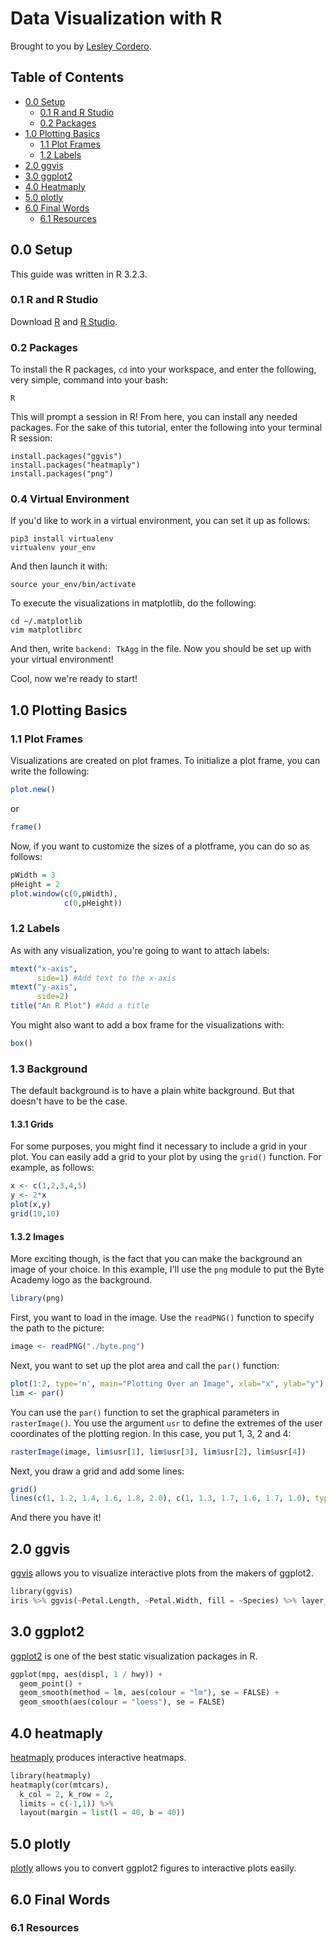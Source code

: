 Data Visualization with R 
==================

Brought to you by [Lesley Cordero](http://www.columbia.edu/~lc2958).

## Table of Contents

- [0.0 Setup](#00-setup)
	+ [0.1 R and R Studio](#01-r-and-r-studio)
	+ [0.2 Packages](#02-packages)
- [1.0 Plotting Basics](#10-plotting-basics)
	+ [1.1 Plot Frames](#11-plot-frames)
	+ [1.2 Labels](#12-labels)
- [2.0 ggvis](#20-ggvis)
- [3.0 ggplot2](#30-ggplot2)
- [4.0 Heatmaply](#40-heatmaply)
- [5.0 plotly](#50-plotly)
- [6.0 Final Words](#60-final-words)
	+ [6.1 Resources](#61-resources)


## 0.0 Setup 

This guide was written in R 3.2.3.


### 0.1 R and R Studio

Download [R](https://www.r-project.org/) and [R Studio](https://www.rstudio.com/products/rstudio/download/).


### 0.2 Packages

To install the R packages, `cd` into your workspace, and enter the following, very simple, command into your bash: 

```
R
```

This will prompt a session in R! From here, you can install any needed packages. For the sake of this tutorial, enter the following into your terminal R session:

```
install.packages("ggvis")
install.packages("heatmaply")
install.packages("png")
```

### 0.4 Virtual Environment

If you'd like to work in a virtual environment, you can set it up as follows: 
```
pip3 install virtualenv
virtualenv your_env
```
And then launch it with: 
```
source your_env/bin/activate
```

To execute the visualizations in matplotlib, do the following:

```
cd ~/.matplotlib
vim matplotlibrc
```
And then, write `backend: TkAgg` in the file. Now you should be set up with your virtual environment!

Cool, now we're ready to start!


## 1.0 Plotting Basics


### 1.1 Plot Frames


Visualizations are created on plot frames. To initialize a plot frame, you can write the following:

``` R
plot.new()
```
or 
``` R
frame()
```

Now, if you want to customize the sizes of a plotframe, you can do so as follows:

``` R
pWidth = 3
pHeight = 2
plot.window(c(0,pWidth),
            c(0,pHeight))
```

### 1.2 Labels

As with any visualization, you're going to want to attach labels:

``` R
mtext("x-axis", 
      side=1) #Add text to the x-axis
mtext("y-axis",
      side=2) 
title("An R Plot") #Add a title 
```

You might also want to add a box frame for the visualizations with: 

``` R
box()
```

### 1.3 Background

The default background is to have a plain white background. But that doesn't have to be the case. 

#### 1.3.1 Grids

For some purposes, you might find it necessary to include a grid in your plot. You can easily add a grid to your plot by using the `grid()` function. For example, as follows:

``` R
x <- c(1,2,3,4,5)
y <- 2*x
plot(x,y)
grid(10,10)
````

#### 1.3.2 Images

More exciting though, is the fact that you can make the background an image of your choice. In this example, I'll use the `png` module to put the Byte Academy logo as the background. 

``` R
library(png)
```

First, you want to load in the image. Use the `readPNG()` function to specify the path to the picture:

``` R
image <- readPNG("./byte.png")
```

Next, you want to set up the plot area and call the `par()` function:

``` R
plot(1:2, type='n', main="Plotting Over an Image", xlab="x", ylab="y")
lim <- par()
```

You can use the `par()` function to set the graphical parameters in `rasterImage()`. You use the argument `usr` to define the extremes of the user coordinates of the plotting region. In this case, you put 1, 3, 2 and 4:

``` R
rasterImage(image, lim$usr[1], lim$usr[3], lim$usr[2], lim$usr[4])
```

Next, you draw a grid and add some lines:

``` R
grid()
lines(c(1, 1.2, 1.4, 1.6, 1.8, 2.0), c(1, 1.3, 1.7, 1.6, 1.7, 1.0), type="b", lwd=5, col="red")
```

And there you have it! 

## 2.0 ggvis

[ggvis](http://ggvis.rstudio.com/) allows you to visualize interactive plots from the makers of ggplot2.

``` python
library(ggvis)
iris %>% ggvis(~Petal.Length, ~Petal.Width, fill = ~Species) %>% layer_points()
```

## 3.0 ggplot2

[ggplot2](http://www.statmethods.net/advgraphs/ggplot2.html) is one of the best static visualization packages in R. 

``` python
ggplot(mpg, aes(displ, 1 / hwy)) +
  geom_point() + 
  geom_smooth(method = lm, aes(colour = "lm"), se = FALSE) + 
  geom_smooth(aes(colour = "loess"), se = FALSE)
```


## 4.0 heatmaply

[heatmaply](https://mran.revolutionanalytics.com/package/heatmaply/) produces interactive heatmaps.

``` python
library(heatmaply)
heatmaply(cor(mtcars), 
  k_col = 2, k_row = 2,
  limits = c(-1,1)) %>% 
  layout(margin = list(l = 40, b = 40))
```

## 5.0 plotly

[plotly](https://plot.ly/r/) allows you to convert ggplot2 figures to interactive plots easily.

## 6.0 Final Words


### 6.1 Resources



